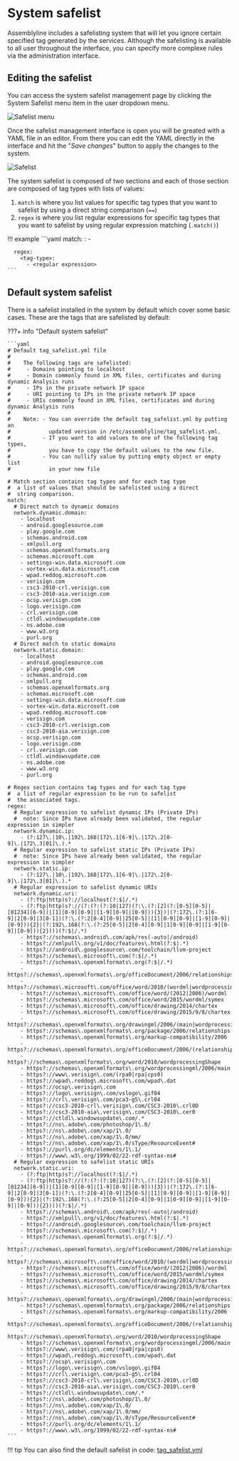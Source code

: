# System safelist

Assemblyline includes a safelisting system that will let you ignore certain specified tag generated by the services. Although the safelisting is available to all user throughout the interface, you can specify more complexe rules via the administration interface.

## Editing the safelist
You can access the system safelist management page by clicking the System Safelist menu item in the user dropdown menu.

![Safelist menu](./images/safelist_menu.png)

Once the safelist management interface is open you will be greated with a YAML file in an editor. From there you can edit the YAML directly in the interface and hit the "*Save changes*" button to apply the changes to the system.

![Safelist](./images/safelist.png)

The system safelist is composed of two sections and each of those section are composed of tag types with lists of values:

1. `match` is where you list values for specific tag types that you want to safelist by using a direct string comparison (`==`)
2. `regex` is where you list regular expressions for specific tag types that you want to safelist by using regular expression matching (`.match()`)

!!! example
    ```yaml
      match:
        <tag-type>:
          - <value>

      regex:
        <tag-type>:
          - <regular expression>
    ```

## Default system safelist
There is a safelist installed in the system by default which cover some basic cases. These are the tags that are safelisted by default:

???+ info "Default system safelist"

    ```yaml
    # Default tag_safelist.yml file
    #
    #    The following tags are safelisted:
    #     - Domains pointing to localhost
    #     - Domain commonly found in XML files, certificates and during dynamic Analysis runs
    #     - IPs in the private network IP space
    #     - URI pointing to IPs in the private network IP space
    #     - URIs commonly found in XML files, certificates and during dynamic Analysis runs
    #
    #    Note: - You can override the default tag_safelist.yml by putting an
    #            updated version in /etc/assemblyline/tag_safelist.yml.
    #          - If you want to add values to one of the following tag types,
    #            you have to copy the default values to the new file.
    #          - You can nullify value by putting empty object or empty list
    #            in your new file

    # Match section contains tag types and for each tag type
    #  a list of values that should be safelisted using a direct
    #  string comparison.
    match:
      # Direct match to dynamic domains
      network.dynamic.domain:
        - localhost
        - android.googlesource.com
        - play.google.com
        - schemas.android.com
        - xmlpull.org
        - schemas.openxmlformats.org
        - schemas.microsoft.com
        - settings-win.data.microsoft.com
        - vortex-win.data.microsoft.com
        - wpad.reddog.microsoft.com
        - verisign.com
        - csc3-2010-crl.verisign.com
        - csc3-2010-aia.verisign.com
        - ocsp.verisign.com
        - logo.verisign.com
        - crl.verisign.com
        - ctldl.windowsupdate.com
        - ns.adobe.com
        - www.w3.org
        - purl.org
      # Direct match to static domains
      network.static.domain:
        - localhost
        - android.googlesource.com
        - play.google.com
        - schemas.android.com
        - xmlpull.org
        - schemas.openxmlformats.org
        - schemas.microsoft.com
        - settings-win.data.microsoft.com
        - vortex-win.data.microsoft.com
        - wpad.reddog.microsoft.com
        - verisign.com
        - csc3-2010-crl.verisign.com
        - csc3-2010-aia.verisign.com
        - ocsp.verisign.com
        - logo.verisign.com
        - crl.verisign.com
        - ctldl.windowsupdate.com
        - ns.adobe.com
        - www.w3.org
        - purl.org

    # Regex section contains tag types and for each tag type
    #  a list of regular expression to be run to safelist
    #  the associated tags.
    regex:
      # Regular expression to safelist dynamic IPs (Private IPs)
      #  note: Since IPs have already been validated, the regular expression in simpler
      network.dynamic.ip:
        - (?:127\.|10\.|192\.168|172\.1[6-9]\.|172\.2[0-9]\.|172\.3[01]\.).*
      # Regular expression to safelist static IPs (Private IPs)
      #  note: Since IPs have already been validated, the regular expression in simpler
      network.static.ip:
        - (?:127\.|10\.|192\.168|172\.1[6-9]\.|172\.2[0-9]\.|172\.3[01]\.).*
      # Regular expression to safelist dynamic URIs
      network.dynamic.uri:
        - (?:ftp|http)s?://localhost(?:$|/.*)
        - (?:ftp|http)s?://(?:(?:(?:10|127)(?:\.(?:[2](?:[0-5][0-5]|[01234][6-9])|[1][0-9][0-9]|[1-9][0-9]|[0-9])){3})|(?:172\.(?:1[6-9]|2[0-9]|3[0-1])(?:\.(?:2[0-4][0-9]|25[0-5]|[1][0-9][0-9]|[1-9][0-9]|[0-9])){2}|(?:192\.168(?:\.(?:25[0-5]|2[0-4][0-9]|1[0-9][0-9]|[1-9][0-9]|[0-9])){2})))(?:$|/.*)
        - https?://schemas\.android\.com/apk/res(-auto|/android)
        - https?://xmlpull\.org/v1/doc/features\.html(?:$|.*)
        - https?://android\.googlesource\.com/toolchain/llvm-project
        - https?://schemas\.microsoft\.com(?:$|/.*)
        - https?://schemas\.openxmlformats\.org(?:$|/.*)
        - https?://schemas\.openxmlformats\.org/officeDocument/2006/relationships/(image|attachedTemplate|header|footnotes|fontTable|customXml|endnotes|theme|settings|webSettings|glossaryDocument|numbering|footer|styles)
        - https?://schemas\.microsoft\.com/office/word/2010/(wordml|wordprocessingCanvas|wordprocessingInk|wordprocessingGroup|wordprocessingDrawing)
        - https?://schemas\.microsoft\.com/office/word/(2012|2006)/wordml
        - https?://schemas\.microsoft\.com/office/word/2015/wordml/symex
        - https?://schemas\.microsoft\.com/office/drawing/2014/chartex
        - https?://schemas\.microsoft\.com/office/drawing/2015/9/8/chartex
        - https?://schemas\.openxmlformats\.org/drawingml/2006/(main|wordprocessingDrawing)
        - https?://schemas\.openxmlformats\.org/package/2006/relationships
        - https?://schemas\.openxmlformats\.org/markup-compatibility/2006
        - https?://schemas\.openxmlformats\.org/officeDocument/2006/(relationships|math)
        - https?://schemas\.openxmlformats\.org/word/2010/wordprocessingShape
        - https?://schemas\.openxmlformats\.org/wordprocessingml/2006/main
        - https?://www\.verisign\.com/(rpa0|rpa|cps0)
        - https?://wpad\.reddog\.microsoft\.com/wpad\.dat
        - https?://ocsp\.verisign\.com
        - https?://logo\.verisign\.com/vslogo\.gif04
        - https?://crl\.verisign\.com/pca3-g5\.crl04
        - https?://csc3-2010-crl\.verisign\.com/CSC3-2010\.crl0D
        - https?://csc3-2010-aia\.verisign\.com/CSC3-2010\.cer0
        - https?://ctldl\.windowsupdate\.com/.*
        - https?://ns\.adobe\.com/photoshop/1\.0/
        - https?://ns\.adobe\.com/xap/1\.0/
        - https?://ns\.adobe\.com/xap/1\.0/mm/
        - https?://ns\.adobe\.com/xap/1\.0/sType/ResourceEvent#
        - https?://purl\.org/dc/elements/1\.1/
        - https?://www\.w3\.org/1999/02/22-rdf-syntax-ns#
      # Regular expression to safelist static URIs
      network.static.uri:
        - (?:ftp|http)s?://localhost(?:$|/.*)
        - (?:ftp|http)s?://(?:(?:(?:10|127)(?:\.(?:[2](?:[0-5][0-5]|[01234][6-9])|[1][0-9][0-9]|[1-9][0-9]|[0-9])){3})|(?:172\.(?:1[6-9]|2[0-9]|3[0-1])(?:\.(?:2[0-4][0-9]|25[0-5]|[1][0-9][0-9]|[1-9][0-9]|[0-9])){2}|(?:192\.168(?:\.(?:25[0-5]|2[0-4][0-9]|1[0-9][0-9]|[1-9][0-9]|[0-9])){2})))(?:$|/.*)
        - https?://schemas\.android\.com/apk/res(-auto|/android)
        - https?://xmlpull\.org/v1/doc/features\.html(?:$|.*)
        - https?://android\.googlesource\.com/toolchain/llvm-project
        - https?://schemas\.microsoft\.com(?:$|/.*)
        - https?://schemas\.openxmlformats\.org(?:$|/.*)
        - https?://schemas\.openxmlformats\.org/officeDocument/2006/relationships/(image|attachedTemplate|header|footnotes|fontTable|customXml|endnotes|theme|settings|webSettings|glossaryDocument|numbering|footer|styles)
        - https?://schemas\.microsoft\.com/office/word/2010/(wordml|wordprocessingCanvas|wordprocessingInk|wordprocessingGroup|wordprocessingDrawing)
        - https?://schemas\.microsoft\.com/office/word/(2012|2006)/wordml
        - https?://schemas\.microsoft\.com/office/word/2015/wordml/symex
        - https?://schemas\.microsoft\.com/office/drawing/2014/chartex
        - https?://schemas\.microsoft\.com/office/drawing/2015/9/8/chartex
        - https?://schemas\.openxmlformats\.org/drawingml/2006/(main|wordprocessingDrawing)
        - https?://schemas\.openxmlformats\.org/package/2006/relationships
        - https?://schemas\.openxmlformats\.org/markup-compatibility/2006
        - https?://schemas\.openxmlformats\.org/officeDocument/2006/(relationships|math)
        - https?://schemas\.openxmlformats\.org/word/2010/wordprocessingShape
        - https?://schemas\.openxmlformats\.org/wordprocessingml/2006/main
        - https?://www\.verisign\.com/(rpa0|rpa|cps0)
        - https?://wpad\.reddog\.microsoft\.com/wpad\.dat
        - https?://ocsp\.verisign\.com
        - https?://logo\.verisign\.com/vslogo\.gif04
        - https?://crl\.verisign\.com/pca3-g5\.crl04
        - https?://csc3-2010-crl\.verisign\.com/CSC3-2010\.crl0D
        - https?://csc3-2010-aia\.verisign\.com/CSC3-2010\.cer0
        - https?://ctldl\.windowsupdate\.com/.*
        - https?://ns\.adobe\.com/photoshop/1\.0/
        - https?://ns\.adobe\.com/xap/1\.0/
        - https?://ns\.adobe\.com/xap/1\.0/mm/
        - https?://ns\.adobe\.com/xap/1\.0/sType/ResourceEvent#
        - https?://purl\.org/dc/elements/1\.1/
        - https?://www\.w3\.org/1999/02/22-rdf-syntax-ns#
    ```

!!! tip
    You can also find the default safelist in code: [tag_safelist.yml](https://github.com/CybercentreCanada/assemblyline-base/blob/master/assemblyline/common/tag_safelist.yml)
